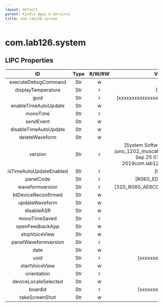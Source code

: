 ```yaml
---
layout: default
parent: Kindle Apps & Services
title: com.lab126.system
---
```


# com.lab126.system

## LIPC Properties

| ID                      | Type | R/W/RW | Value                                                                                                             | Description |
|:-----------------------:|:----:|:------:|:-----------------------------------------------------------------------------------------------------------------:|:-----------:|
| executeDebugCommand     | Str  | w      |                                                                                                                   | TODO        |
| displayTemperature      | Str  | r      | [23]                                                                                                              | TODO        |
| guid                    | Str  | r      | [xxxxxxxxxxxxxxxxxxxxxxxxxxxxxxxx]                                                                                | TODO        |
| enableTimeAutoUpdate    | Str  | w      |                                                                                                                   | TODO        |
| monoTime                | Str  | r      | []                                                                                                                | TODO        |
| sendEvent               | Str  | w      |                                                                                                                   | TODO        |
| disableTimeAutoUpdate   | Str  | w      |                                                                                                                   | TODO        |
| deleteWaveform          | Str  | w      |                                                                                                                   | TODO        |
| version                 | Str  | r      | [System Software Version:025-juno_1202_muscat_wario-356962 Wed Sep 25 01:55:27 UTC 2019com.lab126.eink.muscat.os] | TODO        |
| isTimeAutoUpdateEnabled | Str  | r      | [true]                                                                                                            | TODO        |
| panelCode               | Str  | r      | [R060_ED060KD1C1]                                                                                                 | TODO        |
| waveformversion         | Str  | r      | [320_R060_AE6C01_ED060KD1C1_TC]                                                                                   | TODO        |
| btDeviceReconfirmed     | Str  | w      |                                                                                                                   | TODO        |
| updateWaveform          | Str  | w      |                                                                                                                   | TODO        |
| disableASR              | Str  | w      |                                                                                                                   | TODO        |
| monoTimeSaved           | Str  | r      | []                                                                                                                | TODO        |
| openFeedbackApp         | Str  | w      |                                                                                                                   | TODO        |
| stopVoiceView           | Str  | w      |                                                                                                                   | TODO        |
| panelWaveformversion    | Str  | r      |                                                                                                                   | TODO        |
| date                    | Str  | w      |                                                                                                                   | TODO        |
| usid                    | Str  | r      | [xxxxxxxxxxxxxxxx]                                                                                                | TODO        |
| startVoiceView          | Str  | w      |                                                                                                                   | TODO        |
| orientation             | Str  | r      | []                                                                                                                | TODO        |
| deviceLocaleSelected    | Str  | w      |                                                                                                                   | TODO        |
| boardid                 | Str  | r      | [xxxxxxxxxxxxxxxx]                                                                                                | TODO        |
| takeScreenShot          | Str  | w      |                                                                                                                   | TODO        |